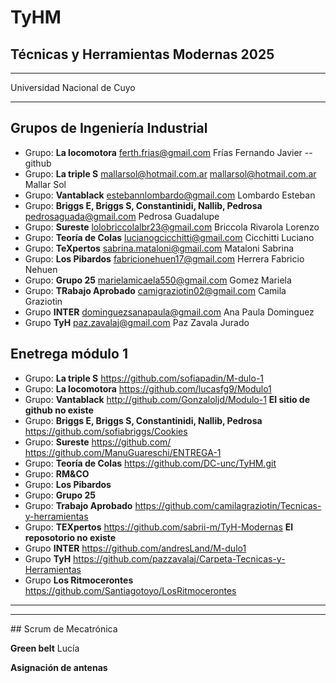 # TyHM
<h2>Técnicas y Herramientas Modernas 2025 </h2><p>
<hr>
 Universidad Nacional de Cuyo

<hr>

 ## Grupos de Ingeniería Industrial

* Grupo: **La locomotora** <ferth.frias@gmail.com>	Frías	Fernando Javier  -- github
* Grupo: **La triple S** <mallarsol@hotmail.com.ar> mallarsol@hotmail.com.ar	Mallar 	Sol
* Grupo: **Vantablack** <estebannlombardo@gmail.com>	Lombardo	Esteban
* Grupo: **Briggs E, Briggs S, Constantinidi, Nallib, Pedrosa**  <pedrosaguada@gmail.com>	Pedrosa	Guadalupe
* Grupo: **Sureste** <lolobriccolalbr23@gmail.com>	Briccola Rivarola 	Lorenzo 
* Grupo: **Teoría de Colas** <lucianogcicchitti@gmail.com>	Cicchitti	Luciano
* Grupo: **TeXpertos** <sabrina.mataloni@gmail.com>	Mataloni	Sabrina
* Grupo: **Los Pibardos** <fabricionehuen17@gmail.com>	Herrera	Fabricio Nehuen
* Grupo: **Grupo 25** <marielamicaela550@gmail.com> 	Gomez	Mariela
* Grupo: **TRabajo Aprobado** <camigraziotin02@gmail.com> Camila Graziotin
* Grupo **INTER** <dominguezsanapaula@gmail.com> Ana Paula Dominguez
* Grupo **TyH** <paz.zavalaj@gmail.com> Paz Zavala Jurado 

## Enetrega módulo 1
* Grupo: **La triple S** <https://github.com/sofiapadin/M-dulo-1>
* Grupo: **La locomotora** <https://github.com/lucasfg9/Modulo1>
* Grupo: **Vantablack** <http://github.com/Gonzaloljd/Modulo-1> **El sitio de github no existe** 
* Grupo: **Briggs E, Briggs S, Constantinidi, Nallib, Pedrosa**  <https://github.com/sofiabriggs/Cookies>
* Grupo: **Sureste** <https://github.com/> <https://github.com/ManuGuareschi/ENTREGA-1>
* Grupo: **Teoría de Colas** <https://github.com/DC-unc/TyHM.git>
* Grupo: **RM&CO** 
* Grupo: **Los Pibardos**
* Grupo: **Grupo 25**
* Grupo: **Trabajo Aprobado** <https://github.com/camilagraziotin/Tecnicas-y-herramientas>
* Grupo: **TEXpertos** <https://github.com/sabrii-m/TyH-Modernas> **El reposotorio no existe**
* Grupo **INTER** <https://github.com/andresLand/M-dulo1> 
* Grupo **TyH** <https://github.com/pazzavalaj/Carpeta-Tecnicas-y-Herramientas>
* Grupo **Los Ritmocerontes** <https://github.com/Santiagotoyo/LosRitmocerontes>
<hr>

<hr>
## Scrum de Mecatrónica

**Green belt**  Lucía

**Asignación de antenas**
